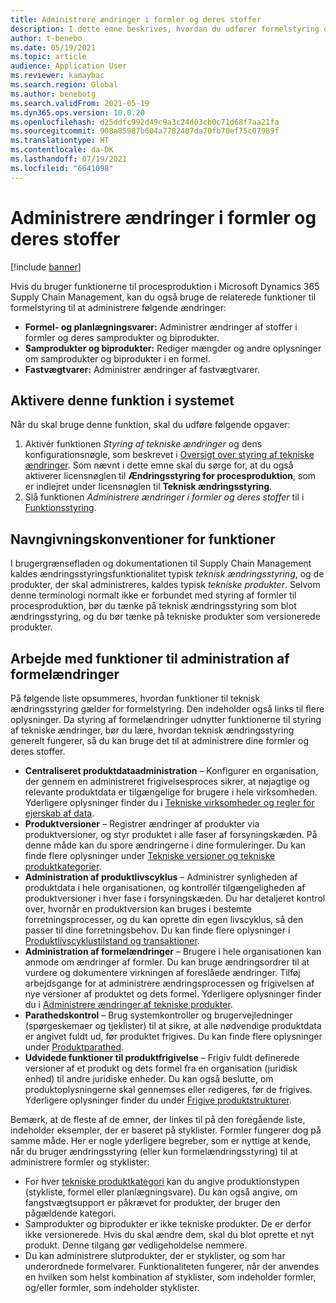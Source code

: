 ```yaml
---
title: Administrere ændringer i formler og deres stoffer
description: I dette emne beskrives, hvordan du udfører formelstyring og administrerer ændringer i behandling af produktionsmasterdata.
author: t-benebo
ms.date: 05/19/2021
ms.topic: article
audience: Application User
ms.reviewer: kamaybac
ms.search.region: Global
ms.author: benebotg
ms.search.validFrom: 2021-05-19
ms.dyn365.ops.version: 10.0.20
ms.openlocfilehash: d25ddfc992d49c9a3c24d03cb0c71d68f7aa21fa
ms.sourcegitcommit: 908a85987b604a7782407da70fb70ef75c07989f
ms.translationtype: HT
ms.contentlocale: da-DK
ms.lasthandoff: 07/19/2021
ms.locfileid: "6641098"
---
```

# <a name="manage-changes-in-formulas-and-their-ingredients"></a>Administrere ændringer i formler og deres stoffer

[!include [banner](../includes/banner.md)]

Hvis du bruger funktionerne til procesproduktion i Microsoft Dynamics 365 Supply Chain Management, kan du også bruge de relaterede funktioner til formelstyring til at administrere følgende ændringer:

- **Formel- og planlægningsvarer:** Administrer ændringer af stoffer i formler og deres samprodukter og biprodukter.
- **Samprodukter og biprodukter:** Rediger mængder og andre oplysninger om samprodukter og biprodukter i en formel.
- **Fastvægtvarer:** Administrer ændringer af fastvægtvarer.

## <a name="turn-on-this-feature-in-your-system"></a>Aktivere denne funktion i systemet

Når du skal bruge denne funktion, skal du udføre følgende opgaver:

1. Aktivér funktionen *Styring af tekniske ændringer* og dens konfigurationsnøgle, som beskrevet i [Oversigt over styring af tekniske ændringer](product-engineering-overview.md). Som nævnt i dette emne skal du sørge for, at du også aktiverer licensnøglen til **Ændringsstyring for procesproduktion**, som er indlejret under licensnøglen til **Teknisk ændringsstyring**.
1. Slå funktionen *Administrere ændringer i formler og deres stoffer* til i [Funktionsstyring](../../fin-ops-core/fin-ops/get-started/feature-management/feature-management-overview.md).

## <a name="feature-naming-conventions"></a>Navngivningskonventioner for funktioner

I brugergrænsefladen og dokumentationen til Supply Chain Management kaldes ændringsstyringsfunktionalitet typisk *teknisk ændringsstyring*, og de produkter, der skal administreres, kaldes typisk *tekniske produkter*. Selvom denne terminologi normalt ikke er forbundet med styring af formler til procesproduktion, bør du tænke på teknisk ændringsstyring som blot ændringsstyring, og du bør tænke på tekniske produkter som versionerede produkter.

## <a name="work-with-formula-change-management-features"></a>Arbejde med funktioner til administration af formelændringer

På følgende liste opsummeres, hvordan funktioner til teknisk ændringsstyring gælder for formelstyring. Den indeholder også links til flere oplysninger. Da styring af formelændringer udnytter funktionerne til styring af tekniske ændringer, bør du lære, hvordan teknisk ændringsstyring generelt fungerer, så du kan bruge det til at administrere dine formler og deres stoffer.

- **Centraliseret produktdataadministration** – Konfigurer en organisation, der gennem en administreret frigivelsesproces sikrer, at nøjagtige og relevante produktdata er tilgængelige for brugere i hele virksomheden. Yderligere oplysninger finder du i [Tekniske virksomheder og regler for ejerskab af data](engineering-org-data-ownership-rules.md).
- **Produktversioner** – Registrer ændringer af produkter via produktversioner, og styr produktet i alle faser af forsyningskæden. På denne måde kan du spore ændringerne i dine formuleringer. Du kan finde flere oplysninger under [Tekniske versioner og tekniske produktkategorier](engineering-versions-product-category.md).
- **Administration af produktlivscyklus** – Administrer synligheden af produktdata i hele organisationen, og kontrollér tilgængeligheden af produktversioner i hver fase i forsyningskæden. Du har detaljeret kontrol over, hvornår en produktversion kan bruges i bestemte forretningsprocesser, og du kan oprette din egen livscyklus, så den passer til dine forretningsbehov. Du kan finde flere oplysninger i [Produktlivscyklustilstand og transaktioner](product-lifecycle-state-transactions.md).
- **Administration af formelændringer** – Brugere i hele organisationen kan anmode om ændringer af formler. Du kan bruge ændringsordrer til at vurdere og dokumentere virkningen af foreslåede ændringer. Tilføj arbejdsgange for at administrere ændringsprocessen og frigivelsen af nye versioner af produktet og dets formel. Yderligere oplysninger finder du i [Administrere ændringer af tekniske produkter](engineering-change-management.md).
- **Parathedskontrol** – Brug systemkontroller og brugervejledninger (spørgeskemaer og tjeklister) til at sikre, at alle nødvendige produktdata er angivet fuldt ud, før produktet frigives. Du kan finde flere oplysninger under [Produktparathed](product-readiness.md).
- **Udvidede funktioner til produktfrigivelse** – Frigiv fuldt definerede versioner af et produkt og dets formel fra en organisation (juridisk enhed) til andre juridiske enheder. Du kan også beslutte, om produktoplysningerne skal gennemses eller redigeres, før de frigives. Yderligere oplysninger finder du under [Frigive produktstrukturer](release-product-structure.md).

Bemærk, at de fleste af de emner, der linkes til på den foregående liste, indeholder eksempler, der er baseret på styklister. Formler fungerer dog på samme måde. Her er nogle yderligere begreber, som er nyttige at kende, når du bruger ændringsstyring (eller kun formelændringsstyring) til at administrere formler og styklister:

- For hver [tekniske produktkategori](engineering-versions-product-category.md) kan du angive produktionstypen (stykliste, formel eller planlægningsvare). Du kan også angive, om fangstvægtsupport er påkrævet for produkter, der bruger den pågældende kategori.
- Samprodukter og biprodukter er ikke tekniske produkter. De er derfor ikke versionerede. Hvis du skal ændre dem, skal du blot oprette et nyt produkt. Denne tilgang gør vedligeholdelse nemmere.
- Du kan administrere slutprodukter, der er styklister, og som har underordnede formelvarer. Funktionaliteten fungerer, når der anvendes en hvilken som helst kombination af styklister, som indeholder formler, og/eller formler, som indeholder styklister.
